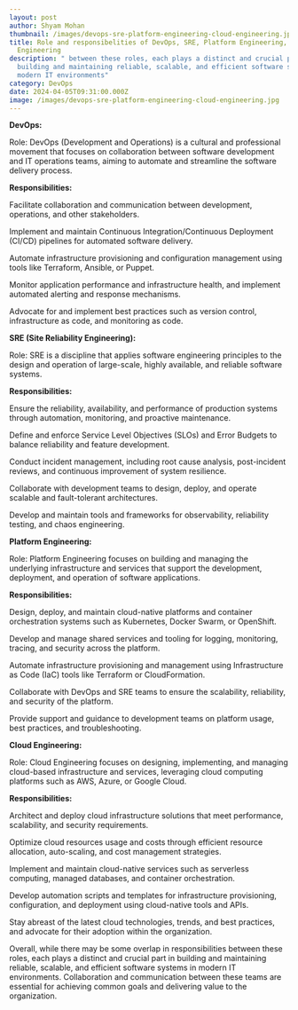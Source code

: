 ```yaml
---
layout: post
author: Shyam Mohan
thumbnail: /images/devops-sre-platform-engineering-cloud-engineering.jpg
title: Role and responsibelities of DevOps, SRE, Platform Engineering, and Cloud
  Engineering
description: " between these roles, each plays a distinct and crucial part in
  building and maintaining reliable, scalable, and efficient software systems in
  modern IT environments"
category: DevOps
date: 2024-04-05T09:31:00.000Z
image: /images/devops-sre-platform-engineering-cloud-engineering.jpg
---
```



**DevOps:**

Role: DevOps (Development and Operations) is a cultural and professional movement that focuses on collaboration between software development and IT operations teams, aiming to automate and streamline the software delivery process.

**Responsibilities:**

Facilitate collaboration and communication between development, operations, and other stakeholders.

Implement and maintain Continuous Integration/Continuous Deployment (CI/CD) pipelines for automated software delivery.

Automate infrastructure provisioning and configuration management using tools like Terraform, Ansible, or Puppet.

Monitor application performance and infrastructure health, and implement automated alerting and response mechanisms.

Advocate for and implement best practices such as version control, infrastructure as code, and monitoring as code.



**SRE (Site Reliability Engineering):**

Role: SRE is a discipline that applies software engineering principles to the design and operation of large-scale, highly available, and reliable software systems.

**Responsibilities:**

Ensure the reliability, availability, and performance of production systems through automation, monitoring, and proactive maintenance.

Define and enforce Service Level Objectives (SLOs) and Error Budgets to balance reliability and feature development.

Conduct incident management, including root cause analysis, post-incident reviews, and continuous improvement of system resilience.

Collaborate with development teams to design, deploy, and operate scalable and fault-tolerant architectures.

Develop and maintain tools and frameworks for observability, reliability testing, and chaos engineering.



**Platform Engineering:**

Role: Platform Engineering focuses on building and managing the underlying infrastructure and services that support the development, deployment, and operation of software applications.

**Responsibilities:**

Design, deploy, and maintain cloud-native platforms and container orchestration systems such as Kubernetes, Docker Swarm, or OpenShift.

Develop and manage shared services and tooling for logging, monitoring, tracing, and security across the platform.

Automate infrastructure provisioning and management using Infrastructure as Code (IaC) tools like Terraform or CloudFormation.

Collaborate with DevOps and SRE teams to ensure the scalability, reliability, and security of the platform.

Provide support and guidance to development teams on platform usage, best practices, and troubleshooting.

**Cloud Engineering:**

Role: Cloud Engineering focuses on designing, implementing, and managing cloud-based infrastructure and services, leveraging cloud computing platforms such as AWS, Azure, or Google Cloud.

**Responsibilities:**

Architect and deploy cloud infrastructure solutions that meet performance, scalability, and security requirements.

Optimize cloud resources usage and costs through efficient resource allocation, auto-scaling, and cost management strategies.

Implement and maintain cloud-native services such as serverless computing, managed databases, and container orchestration.

Develop automation scripts and templates for infrastructure provisioning, configuration, and deployment using cloud-native tools and APIs.

Stay abreast of the latest cloud technologies, trends, and best practices, and advocate for their adoption within the organization.

Overall, while there may be some overlap in responsibilities between these roles, each plays a distinct and crucial part in building and maintaining reliable, scalable, and efficient software systems in modern IT environments. Collaboration and communication between these teams are essential for achieving common goals and delivering value to the organization.
